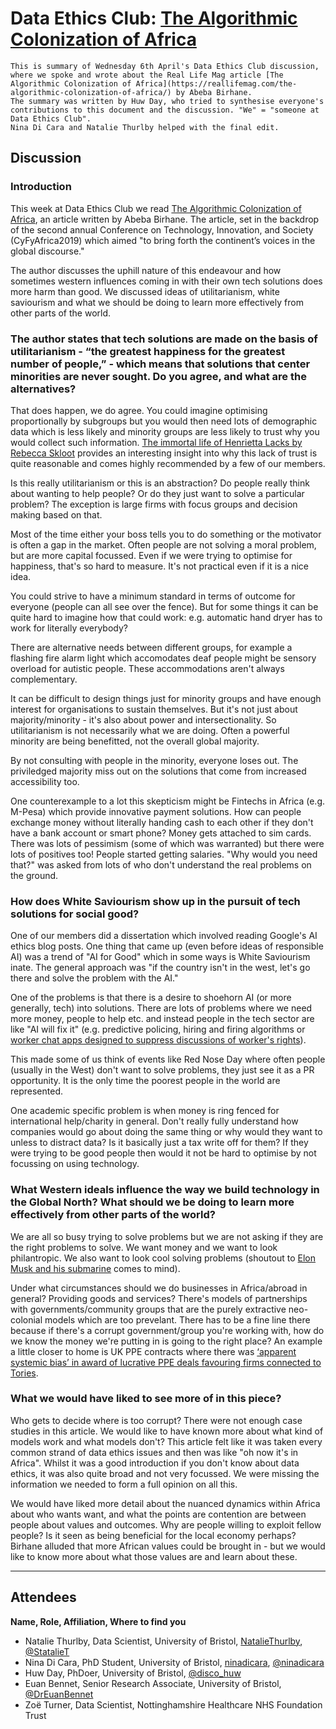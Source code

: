 # Data Ethics Club: [The Algorithmic Colonization of Africa](https://reallifemag.com/the-algorithmic-colonization-of-africa/)

```{admonition} What's this? 
This is summary of Wednesday 6th April's Data Ethics Club discussion, where we spoke and wrote about the Real Life Mag article [The Algorithmic Colonization of Africa](https://reallifemag.com/the-algorithmic-colonization-of-africa/) by Abeba Birhane.
The summary was written by Huw Day, who tried to synthesise everyone's contributions to this document and the discussion. "We" = "someone at Data Ethics Club". 
Nina Di Cara and Natalie Thurlby helped with the final edit.
```

## Discussion

### Introduction

This week at Data Ethics Club we read [The Algorithmic Colonization of Africa](https://reallifemag.com/the-algorithmic-colonization-of-africa/), an article written by Abeba Birhane. The article, set in the backdrop of the second annual Conference on Technology, Innovation, and Society (CyFyAfrica2019) which aimed "to bring forth the continent’s voices in the global discourse."

The author discusses the uphill nature of this endeavour and how sometimes western influences coming in with their own tech solutions does more harm than good. We discussed ideas of utilitarianism, white saviourism and what we should be doing to learn more effectively from other parts of the world.

### The author states that tech solutions are made on the basis of utilitarianism - “the greatest happiness for the greatest number of people,” - which means that solutions that center minorities are never sought. Do you agree, and what are the alternatives?

That does happen, we do agree. You could imagine optimising proportionally by subgroups but you would then need lots of demographic data which is less likely and minority groups are less likely to trust why you would collect such information. [The immortal life of Henrietta Lacks by Rebecca Skloot](https://www.amazon.co.uk/Immortal-Life-Henrietta-Lacks/dp/0330533444) provides an interesting insight into why this lack of trust is quite reasonable and comes highly recommended by a few of our members. 

Is this really utilitarianism or this is an abstraction? Do people really think about wanting to help people? Or do they just want to solve a particular problem? The exception is large firms with focus groups and decision making based on that. 

Most of the time either your boss tells you to do something or the motivator is often a gap in the market. Often people are not solving a moral problem, but are more capital focussed. Even if we were trying to optimise for happiness, that's so hard to measure. It's not practical even if it is a nice idea. 

You could strive to have a minimum standard in terms of outcome for everyone (people can all see over the fence). But for some things it can be quite hard to imagine how that could work: e.g. automatic hand dryer has to work for literally everybody? 

There are alternative needs between different groups, for example a flashing fire alarm light which accomodates deaf people might be sensory overload for autistic people. These accommodations aren't always complementary. 

It can be difficult to design things just for minority groups and have enough interest for organisations to sustain themselves. But it's not just about majority/minority - it's also about power and intersectionality. So utilitarianism is not necessarily what we are doing. Often a powerful minority are being benefitted, not the overall global majority. 

By not consulting with people in the minority, everyone loses out. The priviledged majority miss out on the solutions that come from increased accessibility too. 

One counterexample to a lot this skepticism might be Fintechs in Africa (e.g. M-Pesa) which provide innovative payment solutions. How can people exchange money without literally handing cash to each other if they don't have a bank account or smart phone? Money gets attached to sim cards. There was lots of pessimism (some of which was warranted) but there were lots of positives too! People started getting salaries. "Why would you need that?" was asked from lots of who don't understand the real problems on the ground.

### How does White Saviourism show up in the pursuit of tech solutions for social good?

One of our members did a dissertation which involved reading Google's AI ethics blog posts. One thing that came up (even before ideas of responsible AI) was a trend of "AI for Good" which in some ways is White Saviourism inate. The general approach was "if the country isn't in the west, let's go there and solve the problem with the AI." 

One of the problems is that there is a desire to shoehorn AI (or more generally, tech) into solutions. There are lots of problems where we need more money, people to help etc. and instead people in the tech sector are like "AI will fix it" (e.g. predictive policing, hiring and firing algorithms or [worker chat apps designed to suppress discussions of worker's rights](https://theintercept.com/2022/04/04/amazon-union-living-wage-restrooms-chat-app/)).

This made some of us think of events like Red Nose Day where often people (usually in the West) don't want to solve problems, they just see it as a PR opportunity. It is the only time the poorest people in the world are represented. 

One academic specific problem is when money is ring fenced for international help/charity in general. Don't really fully understand how companies would go about doing the same thing or why would they want to unless to distract data? Is it basically just a tax write off for them? If they were trying to be good people then would it not be hard to optimise by not focussing on using technology.

### What Western ideals influence the way we build technology in the Global North? What should we be doing to learn more effectively from other parts of the world?

We are all so busy trying to solve problems but we are not asking if they are the right problems to solve. We want money and we want to look philantropic. We also want to look cool solving problems (shoutout to [Elon Musk and his submarine](https://www.bbc.co.uk/news/world-us-canada-50667553) comes to mind). 

Under what circumstances should we do businesses in Africa/abroad in general? Providing goods and services? There's models of partnerships with governments/community groups that are the purely extractive neo-colonial models which are too prevelant. There has to be a fine line there because if there's a corrupt government/group you're working with, how do we know the money we're putting in is going to the right place? An example a little closer to home is UK PPE contracts where there was [‘apparent systemic bias’ in award of lucrative PPE deals favouring firms connected to Tories](https://www.theguardian.com/world/2021/apr/22/fifth-of-uk-covid-contracts-raised-red-flags-for-possible-corruption).

### What we would have liked to see more of in this piece? 

Who gets to decide where is too corrupt? There were not enough case studies in this article. We would like to have known more about what kind of models work and what models don't? This article felt like it was taken every common strand of data ethics issues and then was like "oh now it's in Africa". Whilst it was a good introduction if you don't know about data ethics, it was also quite broad and not very focussed. We were missing the information we needed to form a full opinion on all this.

We would have liked more detail about the nuanced dynamics within Africa about who wants want, and what the points are contention are between people about values and outcomes. Why are people willing to exploit fellow people? Is it seen as being beneficial for the local economy perhaps? Birhane alluded that more African values could be brought in - but we would like to know more about what those values are and learn about these. 

--- 

## Attendees
__Name, Role, Affiliation, Where to find you__
- Natalie Thurlby, Data Scientist, University of Bristol, [NatalieThurlby](https://github.com/NatalieThurlby/), [@StatalieT](https://twitter.com/StatalieT) 
- Nina Di Cara, PhD Student, University of Bristol, [ninadicara](https://github.com/ninadicara/), [@ninadicara](https://twitter.com/ninadicara)
- Huw Day, PhDoer, University of Bristol, [@disco_huw](https://twitter.com/disco_huw)
- Euan Bennet, Senior Research Associate, University of Bristol, [@DrEuanBennet](https://twitter.com/DrEuanBennet)
- Zoë Turner, Data Scientist, Nottinghamshire Healthcare NHS Foundation Trust




